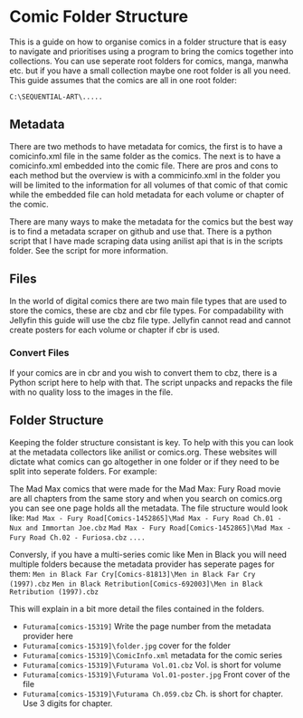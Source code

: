 # Comic Folder Structure
This is a guide on how to organise comics in a folder structure that is easy to navigate and prioritises using a program to bring the comics together into collections. You can use seperate root folders for comics, manga, manwha etc. but if you have a small collection maybe one root folder is all you need. This guide assumes that the comics are all in one root folder:

`C:\SEQUENTIAL-ART\.....`
## Metadata
There are two methods to have metadata for comics, the first is to have a comicinfo.xml file in the same folder as the comics. The next is to have a comicinfo.xml embedded into the comic file. There are pros and cons to each method but the overview is with a commicinfo.xml in the folder you will be limited to the information for all volumes of that comic of that comic while the embedded file can hold metadata for each volume or chapter of the comic.

There are many ways to make the metadata for the comics but the best way is to find a metadata scraper on github and use that. There is a python script that I have made scraping data using anilist api that is in the scripts folder. See the script for more information.
## Files
In the world of digital comics there are two main file types that are used to store the comics, these are cbz and cbr file types. For compadability with Jellyfin this guide will use the cbz file type. Jellyfin cannot read and cannot create posters for each volume or chapter if cbr is used.
### Convert Files
If your comics are in cbr and you wish to convert them to cbz, there is a Python script here to help with that. The script unpacks and repacks the file with no quality loss to the images in the file.
## Folder Structure
Keeping the folder structure consistant is key. To help with this you can look at the metadata collectors like anilist or comics.org. These websites will dictate what comics can go altogether in one folder or if they need to be split into seperate folders. For example:

The Mad Max comics that were made for the Mad Max: Fury Road movie are all chapters from the same story and when you search on comics.org you can see one page holds all the metadata. The file structure would look like:
`Mad Max - Fury Road[Comics-1452865]\Mad Max - Fury Road Ch.01 - Nux and Immortan Joe.cbz`
`Mad Max - Fury Road[Comics-1452865]\Mad Max - Fury Road Ch.02 - Furiosa.cbz`
`....`

Conversly, if you have a multi-series comic like Men in Black you will need multiple folders because the metadata provider has seperate pages for them:
`Men in Black Far Cry[Comics-81813]\Men in Black Far Cry (1997).cbz`
`Men in Black Retribution[Comics-692003]\Men in Black Retribution (1997).cbz`

This will explain in a bit more detail the files contained in the folders.

* `Futurama[comics-15319]` Write the page number from the metadata provider here
* `Futurama[comics-15319]\folder.jpg` cover for the folder
* `Futurama[comics-15319]\ComicInfo.xml` metadata for the comic series
* `Futurama[comics-15319]\Futurama Vol.01.cbz` Vol. is short for volume
* `Futurama[comics-15319]\Futurama Vol.01-poster.jpg` Front cover of the file
* `Futurama[comics-15319]\Futurama Ch.059.cbz` Ch. is short for chapter. Use 3 digits for chapter.

